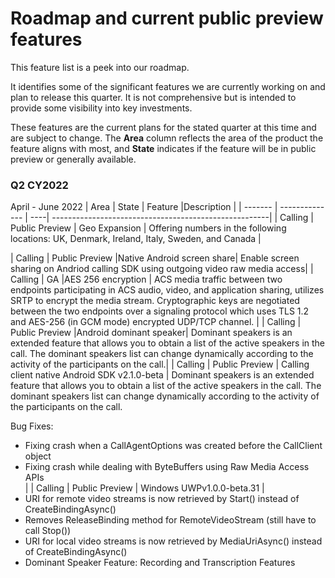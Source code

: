 # Roadmap and current public preview features

This feature list is a peek into our roadmap. <!--, and clones [our GitHub project](https://github.com/Azure/Communication/projects/1) --> 

It identifies some of the significant features we are currently working on and plan to release this quarter. <!--a rough timeframe for when you can expect to see them.--> It is not comprehensive but is intended to provide some visibility into key investments.

These features are the current plans for the stated quarter at this time and are subject to change. The **Area** column reflects the area of the product the feature aligns with most, and **State**  indicates if the feature will be in public preview or generally available. <!-- Links are provided to Azure DevOps (ADO) tracking that is used internally by Microsoft.-->

### Q2 CY2022
April - June 2022
| Area    | State          | Feature |Description                                                |
| ------- | -------------- | ----| ------------------------------------------------------|
| Calling | Public Preview | Geo Expansion | Offering numbers in the following locations: UK, Denmark, Ireland, Italy, Sweden, and Canada  |
<!--| Calling    | GA |Calling events  |Publish calling event in Azure Event Grid (call started, call ended, participant added, participant removed) | -->
| Calling | Public Preview |Native Android screen share| Enable screen sharing on Andriod calling SDK using outgoing video raw media access|
| Calling    | GA |AES 256 encryption  | ACS media traffic between two endpoints participating in ACS audio, video, and application sharing, utilizes SRTP to encrypt the media stream. Cryptographic keys are negotiated between the two endpoints over a signaling protocol which uses TLS 1.2 and AES-256 (in GCM mode) encrypted UDP/TCP channel. |
| Calling | Public Preview |Android dominant speaker| Dominant speakers is an extended feature that allows you to obtain a list of the active speakers in the call. The dominant speakers list can change dynamically according to the activity of the participants on the call.|
| Calling | Public Preview | Calling client native Android SDK v2.1.0-beta | Dominant speakers is an extended feature that allows you to obtain a list of the active speakers in the call. The dominant speakers list can change dynamically according to the activity of the participants on the call. <p></p><p>Bug Fixes:</p> <div> <ul><li>Fixing crash when a CallAgentOptions was created before the CallClient object</li> <li>Fixing crash while dealing with ByteBuffers using Raw Media Access APIs</li>|
| Calling | Public Preview | Windows UWPv1.0.0-beta.31 | <li>URI for remote video streams is now retrieved by Start() instead of CreateBindingAsync()</li> <li>Removes ReleaseBinding method for RemoteVideoStream (still have to call Stop())</li><li>URI for local video streams is now retrieved by MediaUriAsync() instead of CreateBindingAsync()</li> <li>Dominant Speaker Feature: Recording and Transcription Features</li>
